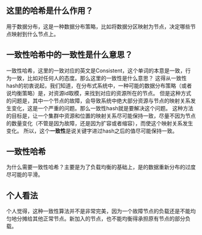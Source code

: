 ## 这里的哈希是什么作用？
用于数据分布，这是一种数据分布策略，比如将数据分区映射为节点，决定哪些节点映射到什么节点上。

## 一致性哈希中的一致性是什么意思？
一致性哈希，这里的一致对应的英文是Consistent，这个单词的本意是一致，行为一致，比如对任何人的态度。那么这里的一致性是什么意思？
这得从一致性hash的初衷说起，我们知道，在分布式系统中，一种可能的数据分布策略（或者说均衡策略）是，对资源id取模，来找到对应的资源所在的节点。
但是这种方式的问题是，其中一个节点的故障，会导致系统中绝大部分资源与节点的映射关系发生变化，这是一个严重的问题。那么一致性hash就是要解决这个问题。
这种方法的目标是，让一个集群中资源和位置的映射关系尽可能保持一致，尽量不因为节点的数量变化（不管是因为故障，还是因为扩容或者缩容），而使这个映射关系发生变化。
所以，这个**一致性**是说关键字进过hash之后的值尽可能保持一致。

## 一致性哈希
为什么需要一致性哈希？主要是为了负载均衡的基础上，是的数据重新分布的过度尽可能的平滑。

## 个人看法
个人觉得，这种一致性算法并不是非常完美，因为一个故障节点的负载还是不能均匀地分摊给其他正常节点。新加入的节点，也不能均衡得承担原有节点的部分负载。
